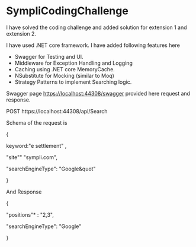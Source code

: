 # SympliCodingChallenge

I have solved the coding challenge and added solution for extension 1 and extension 2.

I have used .NET core framework. I have added following features here

- Swagger for Testing and UI.
- Middleware for Exception Handling and Logging
- Caching using .NET core MemoryCache.
- NSubstitute for Mocking (similar to Moq)
- Strategy Patterns to implement Searching logic.

Swagger page [https://localhost:44308/swagger](https://localhost:44308/swagger) provided here request and response.

POST  https://localhost:44308/api/Search

Schema of the request is

{

keyword:"e settlement" ,

"site"" "sympli.com",

"searchEngineType": "Google&quot"

}

And Response

{

"positions"* : "2,3",

"searchEngineType": "Google"

}

